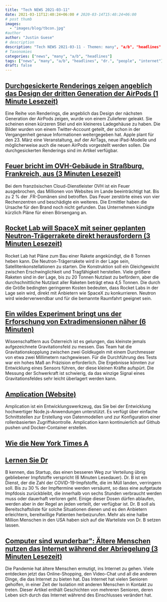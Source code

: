 ```yaml
---
title: "Tech NEWS 2021-03-11"
date: 2021-03-11T12:40:24+06:00 # 2020-03-14T15:40:24+06:00
# post thumb
images:
  - "images/blog/tbcon.jpg"
#author
author: "Justin Guese"
# description
description: "Tech NEWS 2021-03-11 - Themen: many", "a/b", "headlines"
# Taxonomies
categories: ["news", "many", "a/b", "headlines"]
tags: ["news", "many", "a/b", "headlines", "dr.", "people", "internet"]
draft: false
---
```


## [Durchgesickerte Renderings zeigen angeblich das Design der dritten Generation der AirPods (1 Minute Lesezeit)](https://www.macrumors.com/2021/03/10/leaked-renders-for-third-gen-airpods/)

 Eine Reihe von Renderings, die angeblich das Design der nächsten Generation der AirPods zeigen, wurde von einem Zulieferer geleakt. Sie scheinen einen kürzeren Stiel und ein kleineres Ladegehäuse zu haben. Die Bilder wurden von einem Twitter-Account geteilt, der schon in der Vergangenheit genaue Informationen weitergegeben hat. Apple plant für den 23. März eine Veranstaltung, auf der AirTags, neue iPad-Modelle und möglicherweise auch die neuen AirPods vorgestellt werden sollen. Die durchgesickerten Renderings sind im Artikel verfügbar.

## [Feuer bricht im OVH-Gebäude in Straßburg, Frankreich, aus (3 Minuten Lesezeit)](https://www.reuters.com/article/us-france-ovh-fire-idUSKBN2B20NU)

 Bei dem französischen Cloud-Dienstleister OVH ist ein Feuer ausgebrochen, das Millionen von Websites im Lande beeinträchtigt hat. Bis zu 2 % der .FR-Domänen sind betroffen. Das Feuer zerstörte eines von vier Rechenzentren und beschädigte ein weiteres. Die Ermittler haben die Ursache für den Brand noch nicht gefunden. Das Unternehmen kündigte kürzlich Pläne für einen Börsengang an.

## [Rocket Lab will SpaceX mit seiner geplanten Neutron-Trägerrakete direkt herausfordern (3 Minuten Lesezeit)](https://arstechnica.com/science/2021/03/with-the-neutron-booster-rocket-lab-shows-its-not-afraid-of-taking-on-spacex/)

 Rocket Lab hat Pläne zum Bau einer Rakete angekündigt, die 8 Tonnen heben kann. Die Neutron-Trägerrakete wird in der Lage sein, Satellitenkonstellationen zu starten. Die Konstruktion soll ein Gleichgewicht zwischen Erschwinglichkeit und Tragfähigkeit herstellen. Viele größere Raketen sind in der Lage, bis zu 20 Tonnen Nutzlast zu befördern, aber die durchschnittliche Nutzlast aller Raketen beträgt etwa 4,5 Tonnen. Die durch die Größe bedingten geringeren Kosten bedeuten, dass Rocket Labs in der Lage sein wird, direkt mit Anbietern wie SpaceX zu konkurrieren. Neutron wird wiederverwendbar und für die bemannte Raumfahrt geeignet sein.

## [Ein wildes Experiment bringt uns der Erforschung von Extradimensionen näher (6 Minuten)](https://www.vice.com/en/article/93w4vz/a-wild-experiment-just-got-us-closer-to-exploring-extra-dimensions)

 Wissenschaftlern aus Österreich ist es gelungen, das kleinste jemals aufgezeichnete Gravitationsfeld zu messen. Das Team hat die Gravitationskopplung zwischen zwei Goldkugeln mit einem Durchmesser von etwa zwei Millimetern nachgewiesen. Für die Durchführung des Tests war ein hohes Maß an Präzision erforderlich. Die Ergebnisse könnten zur Entwicklung eines Sensors führen, der diese kleinen Kräfte aufspürt. Die Messung der Schwerkraft ist schwierig, da das winzige Signal eines Gravitationsfeldes sehr leicht überlagert werden kann.

## [Amplication (Website)](https://amplication.com/?ref=producthunt)

 Amplication ist ein Entwicklungswerkzeug, das Sie bei der Entwicklung hochwertiger Node.js-Anwendungen unterstützt. Es verfügt über einfache Schnittstellen zur Erstellung von Datenmodellen und zur Konfiguration einer rollenbasierten Zugriffskontrolle. Amplication kann kontinuierlich auf Github pushen und Docker-Container erstellen.

## [Wie die New York Times A](https://blog.tjcx.me/p/new-york-times-ab-testing)



## [Lernen Sie Dr](https://www.theverge.com/2021/3/9/22320344/dr-b-covid-vaccine-standby-list-coronavirus-immunization-overflow)

 B kennen, das Startup, das einen besseren Weg zur Verteilung übrig gebliebener Impfstoffe verspricht (6 Minuten Lesedauer). Dr. B ist ein Dienst, der die Zahl der COVID-19-Impfstoffe, die im Müll landen, verringern soll. Bis zu 30 % der Impftermine werden versäumt, so dass eine aufgetaute Impfdosis zurückbleibt, die innerhalb von sechs Stunden verbraucht werden muss oder dauerhaft verloren geht. Einige dieser Dosen dürfen ablaufen, werden aber in der Regel an jeden verteilt, der verfügbar ist. Dr. B soll als Bereitschaftsliste für solche Situationen dienen und es den Anbietern erleichtern, bereitwillige Patienten herbeizurufen. Mehr als eine halbe Million Menschen in den USA haben sich auf die Warteliste von Dr. B setzen lassen.

## [Computer sind wunderbar": Ältere Menschen nutzen das Internet während der Abriegelung (3 Minuten Lesezeit)](https://www.theguardian.com/society/2021/mar/10/computers-are-marvellous-older-people-embrace-internet-in-lockdown)

 Die Pandemie hat ältere Menschen ermutigt, ins Internet zu gehen. Viele entdecken jetzt das Online-Shopping, den Video-Chat und all die anderen Dinge, die das Internet zu bieten hat. Das Internet hat vielen Senioren geholfen, in einer Zeit der Isolation mit anderen Menschen in Kontakt zu treten. Dieser Artikel enthält Geschichten von mehreren Senioren, deren Leben sich durch das Internet während des Einschlusses verändert hat.

